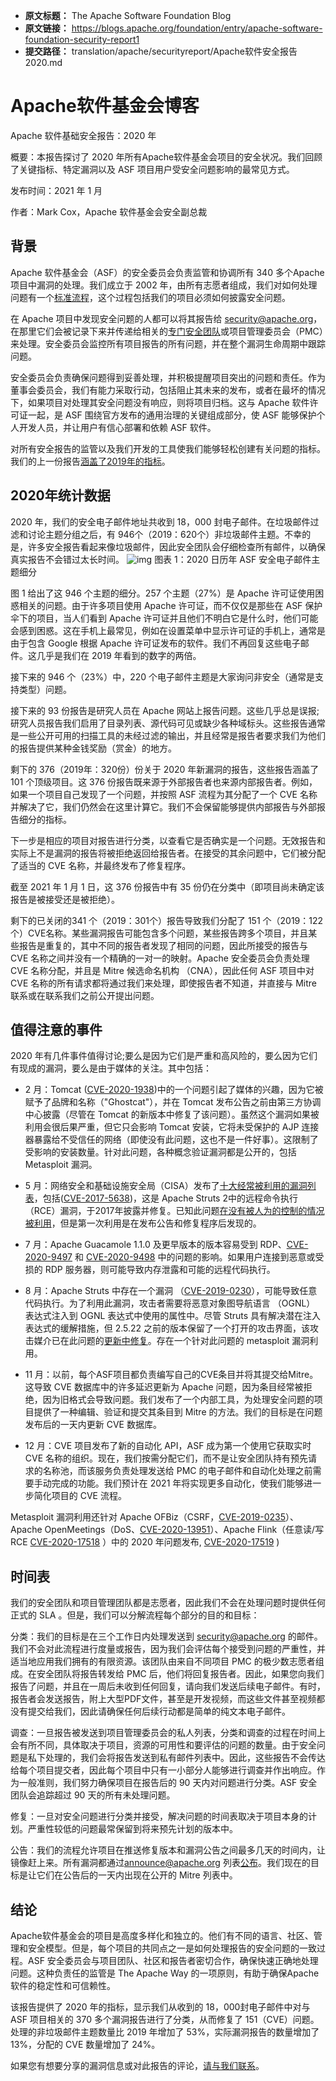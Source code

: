 - **原文标题：** The Apache Software Foundation Blog
- **原文链接：** https://blogs.apache.org/foundation/entry/apache-software-foundation-security-report1
- **提交路径：** translation/apache/securityreport/Apache软件安全报告2020.md

# Apache软件基金会博客
Apache 软件基础安全报告：2020 年

概要：本报告探讨了 2020  年所有Apache软件基金会项目的安全状况。我们回顾了关键指标、特定漏洞以及 ASF 项目用户受安全问题影响的最常见方式。

发布时间：2021 年 1 月

作者：Mark Cox，Apache 软件基金会安全副总裁

## 背景

Apache 软件基金会（ASF）的安全委员会负责监管和协调所有 340 多个Apache项目中漏洞的处理。我们成立于 2002 年，由所有志愿者组成，我们对如何处理问题有一个[标准流程](https://s.apache.org/cveprocess)，这个过程包括我们的项目必须如何披露安全问题。

 在 Apache 项目中发现安全问题的人都可以将其报告给 security@apache.org，在那里它们会被记录下来并传递给相关的[专门安全团队](https://apache.org/security/projects.html)或项目管理委员会（PMC）来处理。安全委员会监控所有项目报告的所有问题，并在整个漏洞生命周期中跟踪问题。

安全委员会负责确保问题得到妥善处理，并积极提醒项目突出的问题和责任。作为董事会委员会，我们有能力采取行动，包括阻止其未来的发布，或者在最坏的情况下，如果项目对处理其安全问题没有响应，则将项目归档。这与 Apache 软件许可证一起，是 ASF 围绕官方发布的通用治理的关键组成部分，使 ASF 能够保护个人开发人员，并让用户有信心部署和依赖 ASF 软件。

对所有安全报告的监管以及我们开发的工具使我们能够轻松创建有关问题的指标。我们的上一份报告[涵盖了2019年的指标](https://blogs.apache.org/foundation/entry/apache-software-foundation-security-report)。

## 2020年统计数据

2020 年，我们的安全电子邮件地址共收到 18，000 封电子邮件。在垃圾邮件过滤和讨论主题分组之后，有 946个（2019：620个）非垃圾邮件主题。不幸的是，许多安全报告看起来像垃圾邮件，因此安全团队会仔细检查所有邮件，以确保真实报告不会错过太长时间。
![img](https://lh5.googleusercontent.com/oNWUqrENFNXhWmIgpq1Sq9LLO9LbJdOXcxf0M4LomAYDGiENfs60pIdAHkttKM4kMDf2IfKVja-IjJA9lYOwabmW-xyIwxvuC0D4LEaA9LLp57HWONyR3VscbR80ndJMXz7Zr2jA)
图表 1：2020 日历年 ASF 安全电子邮件主题细分


图 1 给出了这 946 个主题的细分。257 个主题（27%）是 Apache 许可证使用困惑相关的问题。由于许多项目使用 Apache 许可证，而不仅仅是那些在 ASF 保护伞下的项目，当人们看到 Apache 许可证并且他们不明白它是什么时，他们可能会感到困惑。这在手机上最常见，例如在设置菜单中显示许可证的手机上，通常是由于包含 Google 根据 Apache 许可证发布的软件。我们不再回复这些电子邮件。这几乎是我们在 2019 年看到的数字的两倍。

接下来的 946 个（23%）中，220 个电子邮件主题是大家询问非安全（通常是支持类型）问题。

接下来的 93 份报告是研究人员在 Apache 网站上报告问题。这些几乎总是误报;研究人员报告我们启用了目录列表、源代码可见或缺少各种域标头。这些报告通常是一些公开可用的扫描工具的未经过滤的输出，并且经常是报告者要求我们为他们的报告提供某种金钱奖励（赏金）的地方。

剩下的 376（2019年：320份）份关于 2020 年新漏洞的报告，这些报告涵盖了 101 个顶级项目。这 376 份报告既来源于外部报告者也来源内部报告者。例如，如果一个项目自己发现了一个问题，并按照 ASF 流程为其分配了一个 CVE 名称并解决了它，我们仍然会在这里计算它。我们不会保留能够提供内部报告与外部报告细分的指标。

下一步是相应的项目对报告进行分类，以查看它是否确实是一个问题。无效报告和实际上不是漏洞的报告将被拒绝返回给报告者。在接受的其余问题中，它们被分配了适当的 CVE 名称，并最终发布了修复程序。

截至 2021 年 1 月 1 日，这 376 份报告中有 35 份仍在分类中（即项目尚未确定该报告是被接受还是被拒绝）。

剩下的已关闭的341 个（2019：301个）报告导致我们分配了 151 个（2019：122个）CVE名称。某些漏洞报告可能包含多个问题，某些报告跨多个项目，并且某些报告是重复的，其中不同的报告者发现了相同的问题，因此所接受的报告与 CVE 名称之间并没有一个精确的一对一的映射。Apache 安全委员会负责处理 CVE 名称分配，并且是 Mitre 候选命名机构 （CNA），因此任何 ASF 项目中对 CVE 名称的所有请求都将通过我们来处理，即使报告者不知道，并直接与 Mitre 联系或在联系我们之前公开提出问题。

## 值得注意的事件

2020 年有几件事件值得讨论;要么是因为它们是严重和高风险的，要么因为它们有现成的漏洞，要么是由于媒体的关注。其中包括：

- 2 月：Tomcat  ([CVE-2020-1938](https://cve.mitre.org/cgi-bin/cvename.cgi?name=CVE-2020-1938))中的一个问题引起了媒体的兴趣，因为它被赋予了品牌和名称（"Ghostcat"），并在 Tomcat 发布公告之前由第三方协调中心披露（尽管在 Tomcat 的新版本中修复了该问题）。虽然这个漏洞如果被利用会很后果严重，但它只会影响 Tomcat 安装，它将未受保护的 AJP 连接器暴露给不受信任的网络（即使没有此问题，这也不是一件好事）。这限制了受影响的安装数量。针对此问题，各种概念验证漏洞都是公开的，包括 Metasploit 漏洞。

- 5 月：网络安全和基础设施安全局（CISA）发布了[十大经常被利用的漏洞列表](https://www.cisa.gov/uscert/ncas/alerts/aa20-133a)，包括([CVE-2017-5638](https://nvd.nist.gov/vuln/detail/CVE-2017-5638))，这是 Apache Struts 2中的远程命令执行（RCE）漏洞，于2017年披露并修复。已知此问题[在没有被人为的控制的情况被利用](https://blog.talosintelligence.com/2017/03/apache-0-day-exploited.html)，但是第一次利用是在发布公告和修复程序后发现的。

- 7 月：Apache Guacamole 1.1.0 及更早版本的版本容易受到 RDP、[CVE-2020-9497](https://lists.apache.org/thread/syfbkgg9ct1bkhm35lgr7ry6cswlvnwy) 和 [CVE-2020-9498](https://lists.apache.org/thread/zn57pp47fft5hjdm09trdny64mryf7bf) 中的问题的影响。如果用户连接到恶意或受损的 RDP 服务器，则可能导致内存泄露和可能的远程代码执行。

- 8 月：Apache Struts 中存在一个漏洞 （[CVE-2019-0230](https://cve.mitre.org/cgi-bin/cvename.cgi?name=CVE-2019-0230)），可能导致任意代码执行。为了利用此漏洞，攻击者需要将恶意对象图导航语言 （OGNL） 表达式注入到 OGNL 表达式中使用的属性中。尽管 Struts 具有解决潜在注入表达式的缓解措施，但 2.5.22 之前的版本保留了一个打开的攻击界面，该攻击媒介已在此问题的[更新中修复](https://cwiki.apache.org/confluence/display/WW/S2-059)。存在一个针对此问题的 metasploit 漏洞利用。

- 11 月：以前，每个ASF项目都负责编写自己的CVE条目并将其提交给Mitre。这导致 CVE 数据库中的许多延迟更新为 Apache 问题，因为条目经常被拒绝，因为旧格式会导致问题。我们发布了一个内部工具，为处理安全问题的项目提供了一种编辑、验证和提交其条目到 Mitre 的方法。我们的目标是在问题发布后的一天内更新 CVE 数据库。

- 12 月：CVE 项目发布了新的自动化 API，ASF 成为第一个使用它获取实时 CVE 名称的组织。现在，我们按需分配它们，而不是让安全团队持有预先请求的名称池，而该服务负责处理发送给 PMC 的电子邮件和自动化处理之前需要手动完成的功能。我们预计在 2021 年将实现更多自动化，使我们能够进一步简化项目的 CVE 流程。

Metasploit 漏洞利用还针对 Apache OFBiz（CSRF，[CVE-2019-0235](https://cve.mitre.org/cgi-bin/cvename.cgi?name=CVE-2019-0235)）、Apache OpenMeetings（DoS、[CVE-2020-13951](https://cve.mitre.org/cgi-bin/cvename.cgi?name=CVE-2020-13951)）、Apache Flink（任意读/写 RCE [CVE-2020-17518](https://cve.mitre.org/cgi-bin/cvename.cgi?name=CVE-2020-17518) ）中的 2020 年问题发布, [CVE-2020-17519](https://cve.mitre.org/cgi-bin/cvename.cgi?name=CVE-2020-17519) )

## 时间表

我们的安全团队和项目管理团队都是志愿者，因此我们不会在处理问题时提供任何正式的 SLA 。但是，我们可以分解流程每个部分的目的和目标：

分类：我们的目标是在三个工作日内处理发送到 [security@apache.org](mailto:security@apache.org) 的邮件。我们不会对此流程进行度量或报告，因为我们会评估每个接受到问题的严重性，并适当地应用我们拥有的有限资源。该团队由来自不同项目 PMC 的极少数志愿者组成。在安全团队将报告转发给 PMC 后，他们将回复报告者。因此，如果您向我们报告了问题，并且在一周后未收到任何回复，请向我们发送后续电子邮件。有时，报告者会发送报告，附上大型PDF文件，甚至是开发视频，而这些文件甚至视频都没有提交给我们，因此请确保任何后续行动都是简单的纯文本电子邮件。

调查：一旦报告被发送到项目管理委员会的私人列表，分类和调查的过程在时间上会有所不同，具体取决于项目，资源的可用性和要评估的问题的数量。由于安全问题是私下处理的，我们会将报告发送到私有邮件列表中。因此，这些报告不会传达给每个项目提交者，因此每个项目中只有一小部分人能够进行调查并作出响应。作为一般准则，我们努力确保项目在报告后的 90 天内对问题进行分类。ASF 安全团队会追踪超过 90 天的所有未处理问题。

修复：一旦对安全问题进行分类并接受，解决问题的时间表取决于项目本身的计划。严重性较低的问题最常保留到将来预先计划的版本中。

公告：我们的流程允许项目在推送修复版本和漏洞公告之间最多几天的时间内，让镜像赶上来。所有漏洞都通过[announce@apache.org](mailto:announce@apache.org) 列表[公布](mailto:announce@apache.org)。我们现在的目标是让它们在公告后的一天内出现在公开的 Mitre 列表中。

## 结论
Apache软件基金会的项目是高度多样化和独立的。他们有不同的语言、社区、管理和安全模型。但是，每个项目的共同点之一是如何处理报告的安全问题的一致过程。ASF 安全委员会与项目团队、社区和报告者密切合作，确保快速正确地处理问题。这种负责任的监管是 The Apache Way 的一项原则，有助于确保Apache软件的稳定性和可信赖性。

该报告提供了 2020 年的指标，显示我们从收到的 18，000封电子邮件中对与 ASF 项目相关的 370 多个漏洞报告进行了分类，从而修复了 151（CVE）问题。处理的非垃圾邮件主题数量比 2019 年增加了 53%，实际漏洞报告的数量增加了 13%，分配的 CVE 数量增加了 24%。

如果您有想要分享的漏洞信息或对此报告的评论，[请与我们联系](http://apache.org/security/#reporting-a-vulnerability)。
